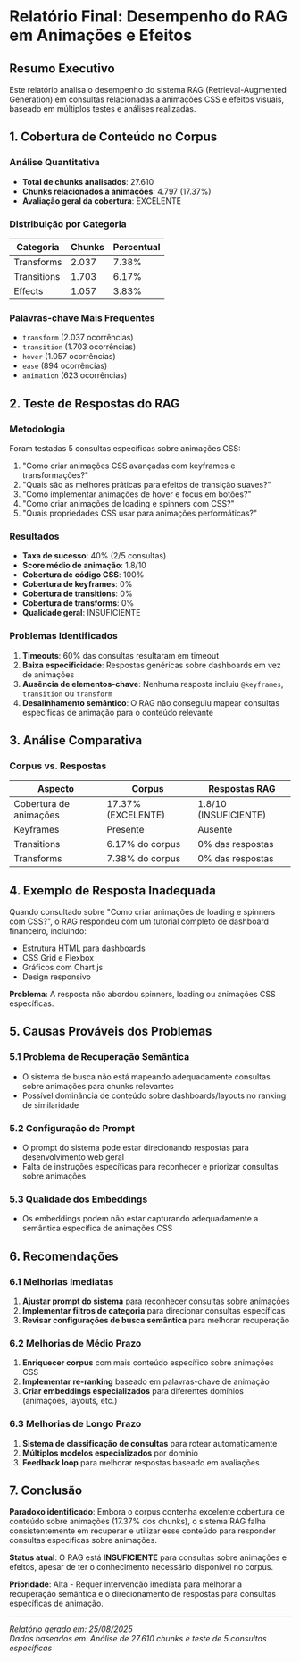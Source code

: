 # Relatório Final: Desempenho do RAG em Animações e Efeitos

## Resumo Executivo

Este relatório analisa o desempenho do sistema RAG (Retrieval-Augmented Generation) em consultas relacionadas a animações CSS e efeitos visuais, baseado em múltiplos testes e análises realizadas.

## 1. Cobertura de Conteúdo no Corpus

### Análise Quantitativa
- **Total de chunks analisados**: 27.610
- **Chunks relacionados a animações**: 4.797 (17.37%)
- **Avaliação geral da cobertura**: EXCELENTE

### Distribuição por Categoria
| Categoria | Chunks | Percentual |
|-----------|--------|------------|
| Transforms | 2.037 | 7.38% |
| Transitions | 1.703 | 6.17% |
| Effects | 1.057 | 3.83% |

### Palavras-chave Mais Frequentes
- `transform` (2.037 ocorrências)
- `transition` (1.703 ocorrências) 
- `hover` (1.057 ocorrências)
- `ease` (894 ocorrências)
- `animation` (623 ocorrências)

## 2. Teste de Respostas do RAG

### Metodologia
Foram testadas 5 consultas específicas sobre animações CSS:
1. "Como criar animações CSS avançadas com keyframes e transformações?"
2. "Quais são as melhores práticas para efeitos de transição suaves?"
3. "Como implementar animações de hover e focus em botões?"
4. "Como criar animações de loading e spinners com CSS?"
5. "Quais propriedades CSS usar para animações performáticas?"

### Resultados
- **Taxa de sucesso**: 40% (2/5 consultas)
- **Score médio de animação**: 1.8/10
- **Cobertura de código CSS**: 100%
- **Cobertura de keyframes**: 0%
- **Cobertura de transitions**: 0%
- **Cobertura de transforms**: 0%
- **Qualidade geral**: INSUFICIENTE

### Problemas Identificados
1. **Timeouts**: 60% das consultas resultaram em timeout
2. **Baixa especificidade**: Respostas genéricas sobre dashboards em vez de animações
3. **Ausência de elementos-chave**: Nenhuma resposta incluiu `@keyframes`, `transition` ou `transform`
4. **Desalinhamento semântico**: O RAG não conseguiu mapear consultas específicas de animação para o conteúdo relevante

## 3. Análise Comparativa

### Corpus vs. Respostas
| Aspecto | Corpus | Respostas RAG |
|---------|--------|---------------|
| Cobertura de animações | 17.37% (EXCELENTE) | 1.8/10 (INSUFICIENTE) |
| Keyframes | Presente | Ausente |
| Transitions | 6.17% do corpus | 0% das respostas |
| Transforms | 7.38% do corpus | 0% das respostas |

## 4. Exemplo de Resposta Inadequada

Quando consultado sobre "Como criar animações de loading e spinners com CSS?", o RAG respondeu com um tutorial completo de dashboard financeiro, incluindo:
- Estrutura HTML para dashboards
- CSS Grid e Flexbox
- Gráficos com Chart.js
- Design responsivo

**Problema**: A resposta não abordou spinners, loading ou animações CSS específicas.

## 5. Causas Prováveis dos Problemas

### 5.1 Problema de Recuperação Semântica
- O sistema de busca não está mapeando adequadamente consultas sobre animações para chunks relevantes
- Possível dominância de conteúdo sobre dashboards/layouts no ranking de similaridade

### 5.2 Configuração de Prompt
- O prompt do sistema pode estar direcionando respostas para desenvolvimento web geral
- Falta de instruções específicas para reconhecer e priorizar consultas sobre animações

### 5.3 Qualidade dos Embeddings
- Os embeddings podem não estar capturando adequadamente a semântica específica de animações CSS

## 6. Recomendações

### 6.1 Melhorias Imediatas
1. **Ajustar prompt do sistema** para reconhecer consultas sobre animações
2. **Implementar filtros de categoria** para direcionar consultas específicas
3. **Revisar configurações de busca semântica** para melhorar recuperação

### 6.2 Melhorias de Médio Prazo
1. **Enriquecer corpus** com mais conteúdo específico sobre animações CSS
2. **Implementar re-ranking** baseado em palavras-chave de animação
3. **Criar embeddings especializados** para diferentes domínios (animações, layouts, etc.)

### 6.3 Melhorias de Longo Prazo
1. **Sistema de classificação de consultas** para rotear automaticamente
2. **Múltiplos modelos especializados** por domínio
3. **Feedback loop** para melhorar respostas baseado em avaliações

## 7. Conclusão

**Paradoxo identificado**: Embora o corpus contenha excelente cobertura de conteúdo sobre animações (17.37% dos chunks), o sistema RAG falha consistentemente em recuperar e utilizar esse conteúdo para responder consultas específicas sobre animações.

**Status atual**: O RAG está **INSUFICIENTE** para consultas sobre animações e efeitos, apesar de ter o conhecimento necessário disponível no corpus.

**Prioridade**: Alta - Requer intervenção imediata para melhorar a recuperação semântica e o direcionamento de respostas para consultas específicas de animação.

---

*Relatório gerado em: 25/08/2025*  
*Dados baseados em: Análise de 27.610 chunks e teste de 5 consultas específicas*
